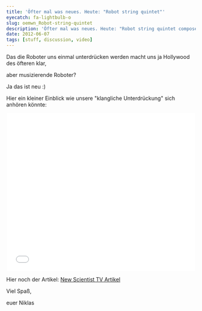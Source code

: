 ```yaml
---
title: 'Öfter mal was neues. Heute: "Robot string quintet"'
eyecatch: fa-lightbulb-o
slug: oemwn_Robot-string-quintet
description: 'Öfter mal was neues. Heute: "Robot string quintet composes and performs music"'
date: 2012-06-07
tags: [stuff, discussion, video]
---
```


Das die Roboter uns einmal unterdrücken werden macht uns ja Hollywood
des öfteren klar,

aber musizierende Roboter?

Ja das ist neu :)

Hier ein kleiner Einblick wie unsere "klangliche Unterdrückung" sich
anhören könnte:

<center>
	<iframe width="500" height="420" src="/assets/pages/robot_music.html" frameborder="0" scrolling="no"> </iframe>
</center>

Hier noch der Artikel: [New Scientist TV Artikel](http://www.newscientist.com/blogs/nstv/2012/05/smart-string-instruments-compose-and-perform-symphony.html)

Viel Spaß,

euer Niklas
